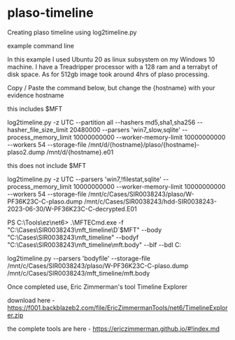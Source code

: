 # plaso-timeline
Creating plaso timeline using log2timeline.py

example command line

In this example I used Ubuntu 20 as linux subsystem on my Windows 10 machine.  I have a Treadripper processor with a 128 ram and a terrabyt of disk space. As for 512gb image took around 4hrs of plaso processing.

Copy / Paste the command below, but change the {hostname} with your evidence hostname

this includes $MFT

log2timeline.py -z UTC --partition all --hashers md5,sha1,sha256 --hasher_file_size_limit 20480000 --parsers 'win7_slow,sqlite' --process_memory_limit 10000000000 --worker-memory-limit 10000000000 --workers 54 --storage-file /mnt/d/{hostname}/plaso/{hostname}-plaso2.dump /mnt/d/{hostname}.e01


this does not include $MFT

log2timeline.py -z UTC --parsers 'win7,!filestat,sqlite' --process_memory_limit 10000000000 --worker-memory-limit 10000000000 --workers 54 --storage-file /mnt/c/Cases/SIR0038243/plaso/W-PF36K23C-C-plaso.dump /mnt/c/Cases/SIR0038243/hdd-SIR0038243-2023-06-30/W-PF36K23C-C-decrypted.E01

PS C:\Tools\ez\net6> .\MFTECmd.exe -f "C:\Cases\SIR0038243\mft_timeline\D\`$MFT" --body "C:\Cases\SIR0038243\mft_timeline\" --bodyf "C:\Cases\SIR0038243\mft_timeline\mft.body" --blf --bdl C:

log2timeline.py --parsers 'bodyfile' --storage-file /mnt/c/Cases/SIR0038243/plaso/W-PF36K23C-C-plaso.dump /mnt/c/Cases/SIR0038243/mft_timeline/mft.body


Once completed use, Eric Zimmerman's tool Timeline Explorer 

download here -
https://f001.backblazeb2.com/file/EricZimmermanTools/net6/TimelineExplorer.zip

the complete tools are here -
https://ericzimmerman.github.io/#!index.md
